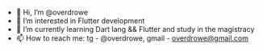 - 👋 Hi, I’m @overdrowe
- 👀 I’m interested in Flutter development
- 🌱 I’m currently learning Dart lang && Flutter and study in the magistracy
- 📫 How to reach me: tg - @overdrowe, gmail - overdrowe@gmail.com

